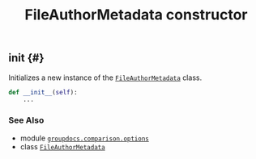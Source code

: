 ﻿---
title: FileAuthorMetadata constructor
second_title: GroupDocs.Comparison for Python via .NET API References
description: 
type: docs
url: /python-net/groupdocs.comparison.options/fileauthormetadata/__init__/
is_root: false
weight: 10
---

## __init__ {#}

Initializes a new instance of the [`FileAuthorMetadata`](/comparison/python-net/groupdocs.comparison.options/fileauthormetadata) class.



```python
def __init__(self):
    ...
```





### See Also
* module [`groupdocs.comparison.options`](../../)
* class [`FileAuthorMetadata`](/comparison/python-net/groupdocs.comparison.options/fileauthormetadata)
